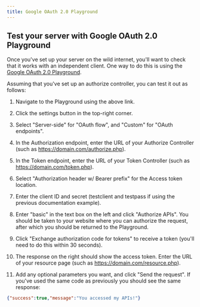```yaml
---
title: Google OAuth 2.0 Playground
---
```


Test your server with Google OAuth 2.0 Playground
-------------------------------------------------

Once you've set up your server on the wild internet, you'll want to check that it works with an independent client.
One way to do this is using the [Google OAuth 2.0 Playground](https://developers.google.com/oauthplayground/).

Assuming that you've set up an authorize controller, you can test it out as follows:

  1. Navigate to the Playground using the above link.

  2. Click the settings button in the top-right corner.

  3. Select "Server-side" for "OAuth flow", and "Custom" for "OAuth endpoints".

  4. In the Authorization endpoint, enter the URL of your Authorize Controller (such as https://domain.com/authorize.php).

  5. In the Token endpoint, enter the URL of your Token Controller (such as https://domain.com/token.php).

  6. Select "Authorization header w/ Bearer prefix" for the Access token location.

  7. Enter the client ID and secret (testclient and testpass if using the previous documentation example).

  8. Enter "basic" in the text box on the left and click "Authorize APIs". You should be taken to your website where you can authorize the request, after which you should be returned to the Playground.

  9. Click "Exchange authorization code for tokens" to receive a token (you'll need to do this within 30 seconds).

  10. The response on the right should show the access token. Enter the URL of your resource page (such as https://domain.com/resource.php).

  11. Add any optional parameters you want, and click "Send the request". If you've used the same code as previously you should see the same response:

```json
{"success":true,"message":"You accessed my APIs!"}
```
